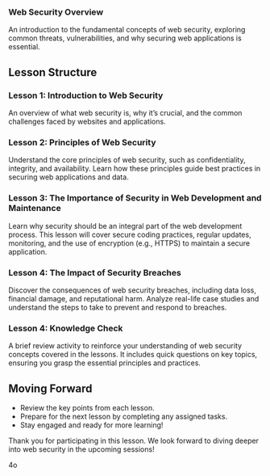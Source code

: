 ### **Web Security Overview**

An introduction to the fundamental concepts of web security, exploring common threats, vulnerabilities, and why securing web applications is essential.

## **Lesson Structure**

### **Lesson 1: Introduction to Web Security**

An overview of what web security is, why it’s crucial, and the common challenges faced by websites and applications. 

### **Lesson 2: Principles of Web Security**

Understand the core principles of web security, such as confidentiality, integrity, and availability. Learn how these principles guide best practices in securing web applications and data.

### **Lesson 3: The Importance of Security in Web Development and Maintenance**

Learn why security should be an integral part of the web development process. This lesson will cover secure coding practices, regular updates, monitoring, and the use of encryption (e.g., HTTPS) to maintain a secure application.

### **Lesson 4: The Impact of Security Breaches**

Discover the consequences of web security breaches, including data loss, financial damage, and reputational harm. Analyze real-life case studies and understand the steps to take to prevent and respond to breaches.

### **Lesson 4: Knowledge Check**
A brief review activity to reinforce your understanding of web security concepts covered in the lessons. It includes quick questions on key topics, ensuring you grasp the essential principles and practices.


## **Moving Forward**

-   Review the key points from each lesson.
-   Prepare for the next lesson by completing any assigned tasks.
-   Stay engaged and ready for more learning!

Thank you for participating in this lesson. We look forward to diving deeper into web security in the upcoming sessions!

4o
<!--stackedit_data:
eyJoaXN0b3J5IjpbLTE5MDM5MzY5NDEsLTIxMjEwNjczNTEsLT
g0NjQxMDAzMiw5ODY5MTcxNjksLTExMzUyNTAzNDQsLTE4MTUx
OTIzNTgsLTExNTgyMjYzODksLTU0Nzc3ODg4OF19
-->